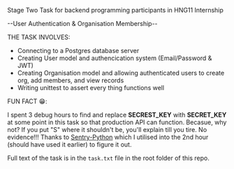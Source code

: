 ﻿Stage Two Task for backend programming participants in HNG11 Internship

--User Authentication & Organisation Membership--



THE TASK INVOLVES:
- Connecting to a Postgres database server
- Creating User model and authencication system (Email/Password & JWT)
- Creating Organisation model and allowing authenticated users to create org, add members, and view records
- Writing unittest to assert every thing functions well



FUN FACT 😁:

I spent 3 debug hours to find and replace **SECREST_KEY** with **SECRET_KEY** at some point in this task so that production API can function. Becasue, why not? If you put "S" where it shouldn't be, you'll explain till you tire. No evidence!!! Thanks to [Sentry-Python](https://ginhub.com/getsentry/sentry-python) which I utilised into the 2nd hour (should have used it earlier) to figure it out.


Full text of the task is in the `task.txt` file in the root folder of this repo.
